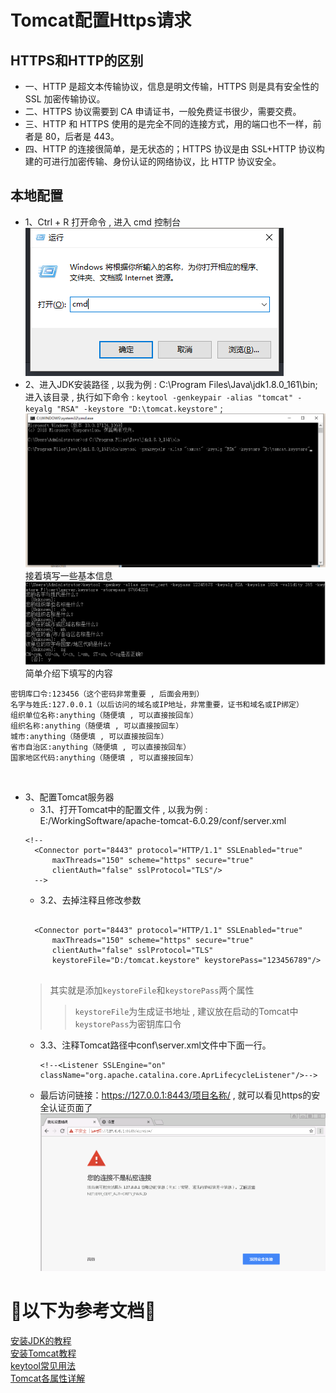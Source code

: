 # Tomcat配置Https请求

## HTTPS和HTTP的区别<br>
* 一、HTTP 是超文本传输协议，信息是明文传输，HTTPS 则是具有安全性的 SSL 加密传输协议。
* 二、HTTPS 协议需要到 CA 申请证书，一般免费证书很少，需要交费。
* 三、HTTP 和 HTTPS 使用的是完全不同的连接方式，用的端口也不一样，前者是 80，后者是 443。
* 四、HTTP 的连接很简单，是无状态的；HTTPS 协议是由 SSL+HTTP 协议构建的可进行加密传输、身份认证的网络协议，比 HTTP 协议安全。

## 本地配置
* 1、Ctrl + R 打开命令 , 进入 cmd 控制台 <br>
![Image text](https://github.com/Vico-cuiym/HttpToHttps.github.io/blob/master/imgs/Ctrl%2BR.png)
* 2、进入JDK安装路径 , 以我为例 : C:\Program Files\Java\jdk1.8.0_161\bin;<br>
进入该目录 , 执行如下命令 : `keytool -genkeypair -alias "tomcat" -keyalg "RSA" -keystore "D:\tomcat.keystore"` ;<br>
![Image text](https://github.com/Vico-cuiym/HttpToHttps.github.io/blob/master/imgs/cmd.png)<br>
接着填写一些基本信息<br>
![Image text](https://github.com/Vico-cuiym/HttpToHttps.github.io/blob/master/imgs/keytool.png)<br>
简单介绍下填写的内容<br>
<pre><code>密钥库口令:123456（这个密码非常重要 , 后面会用到）
名字与姓氏:127.0.0.1（以后访问的域名或IP地址，非常重要，证书和域名或IP绑定）
组织单位名称:anything（随便填 , 可以直接按回车）
组织名称:anything（随便填 , 可以直接按回车）
城市:anything（随便填 , 可以直接按回车）
省市自治区:anything（随便填 , 可以直接按回车）
国家地区代码:anything（随便填 , 可以直接按回车）</code></pre><br>
* 3、配置Tomcat服务器
    * 3.1、打开Tomcat中的配置文件 , 以我为例 : E:/WorkingSoftware/apache-tomcat-6.0.29/conf/server.xml
    <pre><code>&lt;!--
    &lt;Connector port="8443" protocol="HTTP/1.1" SSLEnabled="true"
        maxThreads="150" scheme="https" secure="true"
        clientAuth="false" sslProtocol="TLS"/&gt;
    --&gt;</code></pre>
    * 3.2、去掉注释且修改参数
    <pre><code>
    &lt;Connector port="8443" protocol="HTTP/1.1" SSLEnabled="true"
        maxThreads="150" scheme="https" secure="true"
        clientAuth="false" sslProtocol="TLS" 
        keystoreFile="D:/tomcat.keystore" keystorePass="123456789"/&gt;
    </code></pre>
    >其实就是添加`keystoreFile`和`keystorePass`两个属性 
    >>`keystoreFile`为生成证书地址 , 建议放在启动的Tomcat中
    >>`keystorePass`为密钥库口令
    * 3.3、注释Tomcat路径中conf\server.xml文件中下面一行。
    <code><pre>
    &lt;!--&lt;Listener SSLEngine="on" className="org.apache.catalina.core.AprLifecycleListener"/&gt;--&gt;
    </code></pre>
    * 最后访问链接：https://127.0.0.1:8443/项目名称/ , 就可以看见https的安全认证页面了<br>
    ![Image text](https://github.com/Vico-cuiym/HttpToHttps.github.io/blob/master/imgs/Privatelink.png)<br>


# 🚨以下为参考文档🚨
[安装JDK的教程](https://jingyan.baidu.com/article/6dad5075d1dc40a123e36ea3.html)<br>
[安装Tomcat教程](https://jingyan.baidu.com/article/00a07f3872af0982d028dcb3.html)<br>
[keytool常见用法](https://www.cnblogs.com/benio/archive/2010/09/15/1826990.html)<br>
[Tomcat各属性详解](https://blog.csdn.net/weixin_33946605/article/details/92438866)<br>





